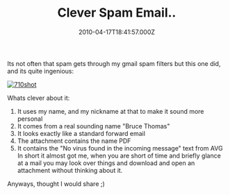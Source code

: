 ﻿---
coverImage: /images/fallback-post-header.png
date: "2010-04-17T18:41:57.000Z"
tags:
  - clever
  - email
  - gmail
  - security
  - spam
  - trick
  - virus
title: Clever Spam Email..
oldUrl: /misc/clever-spam-email
---

Its not often that spam gets through my gmail spam filters but this one did, and its quite ingenious:

<!-- more -->

[![](https://www.mikecann.blog/wp-content/uploads/2010/04/710shot.gif "710shot")](https://www.mikecann.blog/wp-content/uploads/2010/04/710shot.gif)

Whats clever about it:

1.  It uses my name, and my nickname at that to make it sound more personal
2.  It comes from a real sounding name "Bruce Thomas"
3.  It looks exactly like a standard forward email
4.  The attachment contains the name PDF
5.  It contains the "No virus found in the incoming message" text from AVG
    In short it almost got me, when you are short of time and briefly glance at a mail you may look over things and download and open an attachment without thinking about it.

Anyways, thought I would share ;)

